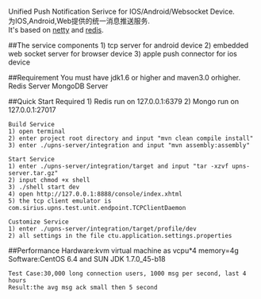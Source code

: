 Unified Push Notification Serivce for IOS/Android/Websocket Device.<br/>
为IOS,Android,Web提供的统一消息推送服务.<br/>
It's based on [netty](http://netty.io/) and [redis](http://redis.io/).<br/>
    
##The service components
    1) tcp server for android device
    2) embedded web socket server for browser device
    3) apple push connector for ios device

##Requirement
    You must have jdk1.6 or higher and maven3.0 orhigher.
    Redis Server
    MongoDB Server

##Quick Start
    Required
    1) Redis run on 127.0.0.1:6379
    2) Mongo run on 127.0.0.1:27017

    Build Service
    1) open terminal
    2) enter project root directory and input "mvn clean compile install"
    3) enter ./upns-server/integration and input "mvn assembly:assembly"

    Start Service
    1) enter ./upns-server/integration/target and input "tar -xzvf upns-server.tar.gz"
    2) input chmod +x shell
    3) ./shell start dev
    4) open http://127.0.0.1:8888/console/index.xhtml
    5) the tcp client emulator is com.sirius.upns.test.unit.endpoint.TCPClientDaemon

    Customize Service
    1) enter ./upns-server/integration/target/profile/dev
    2) all settings in the file ctu.application.settings.properties

##Performance
    Hardware:kvm virtual machine as vcpu*4 memory=4g
    Software:CentOS 6.4 and SUN JDK 1.7.0_45-b18

    Test Case:30,000 long connection users, 1000 msg per second, last 4 hours
    Result:the avg msg ack small then 5 second



